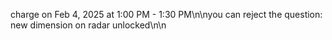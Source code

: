 charge on Feb 4, 2025 at 1:00 PM - 1:30 PM\n\nyou can reject the question: new dimension on radar unlocked\n\n